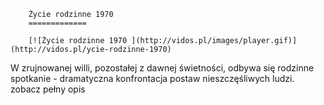 
        Życie rodzinne 1970 
        =============
        
        [![Życie rodzinne 1970 ](http://vidos.pl/images/player.gif)](http://vidos.pl/ycie-rodzinne-1970)
        
        
 W zrujnowanej willi, pozostałej z dawnej świetności, odbywa się rodzinne spotkanie - dramatyczna konfrontacja postaw nieszczęśliwych ludzi. zobacz pełny opis
    